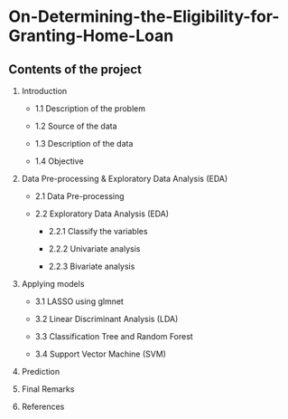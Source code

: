 # On-Determining-the-Eligibility-for-Granting-Home-Loan

## Contents of the project



1. Introduction

    * 1.1 Description of the problem
  
    * 1.2 Source of the data
  
    * 1.3 Description of the data
  
    * 1.4 Objective

2.  Data Pre-processing & Exploratory Data Analysis (EDA)

    * 2.1 Data Pre-processing

    * 2.2 Exploratory Data Analysis (EDA)
  
        * 2.2.1 Classify the variables

        * 2.2.2 Univariate analysis
  
        * 2.2.3 Bivariate analysis
      
3. Applying models
  
    * 3.1 LASSO using glmnet
  
    * 3.2 Linear Discriminant Analysis (LDA)
  
    * 3.3 Classification Tree and Random Forest
  
    * 3.4 Support Vector Machine (SVM)
  
4. Prediction

5. Final Remarks

6. References

